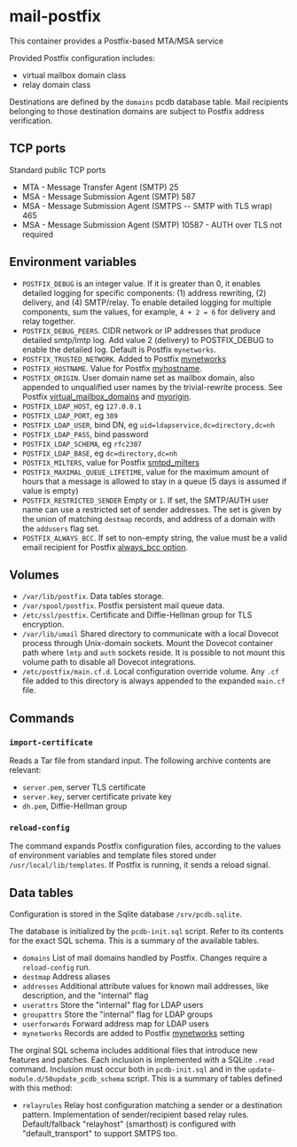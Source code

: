 # mail-postfix

This container provides a Postfix-based MTA/MSA service

Provided Postfix configuration includes:
- virtual mailbox domain class
- relay domain class

Destinations are defined by the `domains` pcdb database table. Mail
recipients belonging to those destination domains are subject to Postfix
address verification.

## TCP ports

Standard public TCP ports

- MTA - Message Transfer Agent (SMTP) 25
- MSA - Message Submission Agent (SMTP) 587
- MSA - Message Submission Agent (SMTPS -- SMTP with TLS wrap) 465
- MSA - Message Submission Agent (SMTP) 10587 - AUTH over TLS not required

## Environment variables

- `POSTFIX_DEBUG` is an integer value. If it is greater than 0, it enables
  detailed logging for specific components: (1) address rewriting, (2)
  delivery, and (4) SMTP/relay. To enable detailed logging for multiple
  components, sum the values, for example, `4 + 2 = 6` for delivery and
  relay together.
- `POSTFIX_DEBUG_PEERS`. CIDR network or IP addresses that produce detailed smtp/lmtp log. Add value 2 (delivery) to POSTFIX_DEBUG to enable the detailed log. Default is Postfix `mynetworks`.
- `POSTFIX_TRUSTED_NETWORK`. Added to Postfix [mynetworks](https://www.postfix.org/postconf.5.html#mynetworks)
- `POSTFIX_HOSTNAME`. Value for Postfix
  [myhostname](https://www.postfix.org/postconf.5.html#myhostname).
- `POSTFIX_ORIGIN`. User domain name set as mailbox domain, also appended
  to unqualified user names by the trivial-rewrite process. See Postfix
  [virtual_mailbox_domains](https://www.postfix.org/postconf.5.html#virtual_mailbox_domains)
  and [myorigin](https://www.postfix.org/postconf.5.html#myorigin).
- `POSTFIX_LDAP_HOST`, eg `127.0.0.1`
- `POSTFIX_LDAP_PORT`, eg `389`
- `POSTFIX_LDAP_USER`, bind DN, eg `uid=ldapservice,dc=directory,dc=nh`
- `POSTFIX_LDAP_PASS`, bind password
- `POSTFIX_LDAP_SCHEMA`, eg `rfc2307`
- `POSTFIX_LDAP_BASE`, eg `dc=directory,dc=nh`
- `POSTFIX_MILTERS`, value for Postfix [smtpd_milters](http://www.postfix.org/postconf.5.html#smtpd_milters)
- `POSTFIX_MAXIMAL_QUEUE_LIFETIME`, value for the maximum amount of hours that a message is allowed to stay in a queue (5 days is assumed if value is empty)
- `POSTFIX_RESTRICTED_SENDER` Empty or `1`. If set, the SMTP/AUTH user
  name can use a restricted set of sender addresses. The set is given by
  the union of matching `destmap` records, and address of a domain with
  the `addusers` flag set.
- `POSTFIX_ALWAYS_BCC`. If set to non-empty string, the value must be a
  valid email recipient for Postfix [always_bcc
  option](http://www.postfix.org/postconf.5.html#always_bcc).

## Volumes

- `/var/lib/postfix`. Data tables storage.
- `/var/spool/postfix`. Postfix persistent mail queue data.
- `/etc/ssl/postfix`. Certificate and Diffie-Hellman group for TLS encryption.
- `/var/lib/umail` Shared directory to communicate with a local Dovecot
  process through Unix-domain sockets. Mount the Dovecot container path
  where `lmtp` and `auth` sockets reside. It is possible to not mount this
  volume path to disable all Dovecot integrations.
- `/etc/postfix/main.cf.d`. Local configuration override volume. Any `.cf`
  file added to this directory is always appended to the expanded
  `main.cf` file.

## Commands

### `import-certificate`

Reads a Tar file from standard input. The following archive contents are
relevant:

- `server.pem`, server TLS certificate
- `server.key`, server certificate private key
- `dh.pem`, Diffie-Hellman group

### `reload-config`

The command expands Postfix configuration files, according to the values
of environment variables and template files stored under
`/usr/local/lib/templates`. If Postfix is running, it sends a reload
signal.

## Data tables

Configuration is stored in the Sqlite database `/srv/pcdb.sqlite`.

The database is initialized by the `pcdb-init.sql` script. Refer to
its contents for the exact SQL schema. This is a summary of the available tables.

- `domains` List of mail domains handled by Postfix. Changes require a
  `reload-config` run.
- `destmap` Address aliases
- `addresses` Additional attribute values for known mail addresses, like
  description, and the "internal" flag
- `userattrs` Store the "internal" flag for LDAP users
- `groupattrs` Store the "internal" flag for LDAP groups
- `userforwards` Forward address map for LDAP users
- `mynetworks` Records are added to Postfix
  [mynetworks](https://www.postfix.org/postconf.5.html#mynetworks) setting

The orginal SQL schema includes additional files that introduce new
features and patches. Each inclusion is implemented with a SQLite `.read`
command. Inclusion must occur both in `pcdb-init.sql` and in the
`update-module.d/50update_pcdb_schema` script. This is a summary of tables
defined with this method:

- `relayrules` Relay host configuration matching a sender or a destination
  pattern. Implementation of sender/recipient based relay rules.
  Default/fallback "relayhost" (smarthost) is configured with
  "default_transport" to support SMTPS too.
